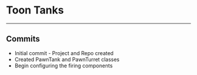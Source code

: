 # Toon Tanks
---

## Commits
* Initial commit - Project and Repo created
* Created PawnTank and PawnTurret classes
* Begin configuring the firing components
